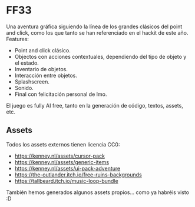 # FF33

Una aventura gráfica siguiendo la línea de los grandes clásicos del point and click, como los que tanto se han referenciado en el hackit de este año.
Features:
- Point and click clásico.
- Objectos con acciones contextuales, dependiendo del tipo de objeto y el estado.
- Inventario de objetos.
- Interacción entre objetos.
- Splashscreen.
- Sonido.
- Final con felicitación personal de Imo.

El juego es fully AI free, tanto en la generación de código, textos, assets, etc.

## Assets

Todos los assets externos tienen licencia CC0:

- https://kenney.nl/assets/cursor-pack
- https://kenney.nl/assets/generic-items
- https://kenney.nl/assets/ui-pack-adventure
- https://the-outlander.itch.io/free-ruins-backgrounds
- https://tallbeard.itch.io/music-loop-bundle

También hemos generados algunos assets propios... como ya habréis visto :D
